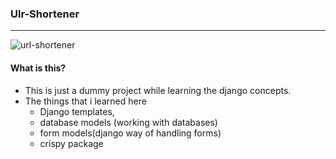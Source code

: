### Ulr-Shortener

---

![url-shortener](https://drive.google.com/uc?id=1xEvRP5j2ERz5xp5o545B1VmsyQzNFWil)

#### What is this?

- This is just a dummy project while learning the django concepts.
- The things that i learned here
  - Django templates,
  - database models (working with databases)
  - form models(django way of handling forms)
  - crispy package
